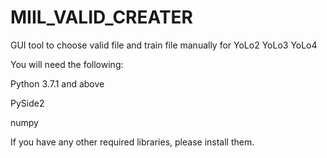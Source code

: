 # MIIL_VALID_CREATER
GUI tool to choose valid file and train file manually for YoLo2 YoLo3 YoLo4



You will need the following:

Python 3.7.1 and above

PySide2

numpy

If you have any other required libraries, please install them.
